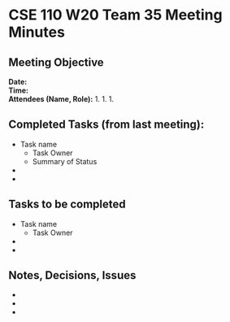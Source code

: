 # CSE 110 W20 Team 35 Meeting Minutes

## Meeting Objective


**Date:**  
**Time:**  
**Attendees (Name, Role):**
  1.
  1.
  1.

## Completed Tasks (from last meeting):
  * Task name
    * Task Owner
    * Summary of Status
  *
  *

## Tasks to be completed 
  * Task name
    * Task Owner
  *
  *

## Notes, Decisions, Issues 
  *
  *
  *
  
